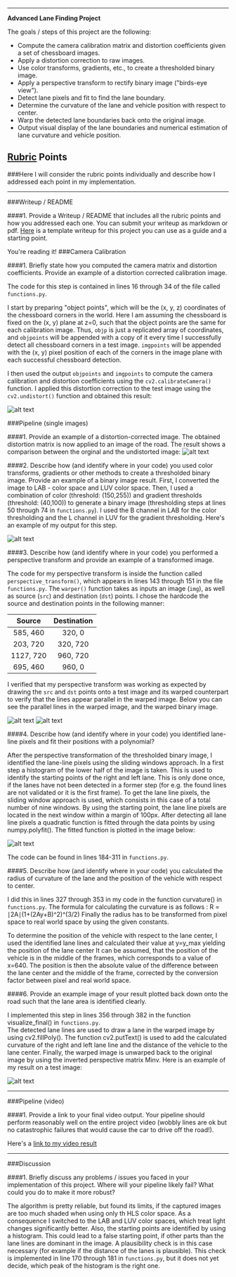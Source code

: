 
---

**Advanced Lane Finding Project**

The goals / steps of this project are the following:

* Compute the camera calibration matrix and distortion coefficients given a set of chessboard images.
* Apply a distortion correction to raw images.
* Use color transforms, gradients, etc., to create a thresholded binary image.
* Apply a perspective transform to rectify binary image ("birds-eye view").
* Detect lane pixels and fit to find the lane boundary.
* Determine the curvature of the lane and vehicle position with respect to center.
* Warp the detected lane boundaries back onto the original image.
* Output visual display of the lane boundaries and numerical estimation of lane curvature and vehicle position.

[//]: # (Image References)

[image1]: ./output_images/undistortion_chessboard.jpeg "Undistorted"
[image2]: ./output_images/undistortion.jpeg "Road Transformed"
[image3]: ./output_images/pipeline2.jpeg "Binary Example"
[image4]: ./output_images/warped.jpeg "Warp Example"
[image5]: ./output_images/lane_detection2.jpeg "Fit Visual"
[image6]: ./output_images/output2.jpeg "Output"
[image7]: ./output_images/warped_binary2.jpeg "Binary Warp Example"
[video1]: ./result.mp4 "Video"

## [Rubric](https://review.udacity.com/#!/rubrics/571/view) Points
###Here I will consider the rubric points individually and describe how I addressed each point in my implementation.  

---
###Writeup / README

####1. Provide a Writeup / README that includes all the rubric points and how you addressed each one.  You can submit your writeup as markdown or pdf.  [Here](https://github.com/udacity/CarND-Advanced-Lane-Lines/blob/master/writeup_template.md) is a template writeup for this project you can use as a guide and a starting point.  

You're reading it!
###Camera Calibration

####1. Briefly state how you computed the camera matrix and distortion coefficients. Provide an example of a distortion corrected calibration image.

The code for this step is contained in lines 16 through 34 of the file called `functions.py`.

I start by preparing "object points", which will be the (x, y, z) coordinates of the chessboard corners in the world. Here I am assuming the chessboard is fixed on the (x, y) plane at z=0, such that the object points are the same for each calibration image.  Thus, `objp` is just a replicated array of coordinates, and `objpoints` will be appended with a copy of it every time I successfully detect all chessboard corners in a test image.  `imgpoints` will be appended with the (x, y) pixel position of each of the corners in the image plane with each successful chessboard detection.  

I then used the output `objpoints` and `imgpoints` to compute the camera calibration and distortion coefficients using the `cv2.calibrateCamera()` function.  I applied this distortion correction to the test image using the `cv2.undistort()` function and obtained this result: 

![alt text][image1]

###Pipeline (single images)

####1. Provide an example of a distortion-corrected image.
The obtained distortion matrix is now applied to an image of the road.
The result shows a comparison between the orginal and the undistorted image: 
![alt text][image2]

####2. Describe how (and identify where in your code) you used color transforms, gradients or other methods to create a thresholded binary image.  Provide an example of a binary image result.
First, I converted the image to LAB - color space and LUV color space. Then, I used a combination of color (threshold: (150,255)) and gradient thresholds (threshold: (40,100)) to generate a binary image (thresholding steps at lines 50 through 74 in `functions.py`). 
I used the B channel in LAB for the color thresholding and the L channel in LUV for the gradient thresholding. 
Here's an example of my output for this step. 

![alt text][image3]

####3. Describe how (and identify where in your code) you performed a perspective transform and provide an example of a transformed image.

The code for my perspective transform is inside the function called `perspective_transform()`, which appears in lines 143 through 151 in the file `functions.py`.  The `warper()` function takes as inputs an image (`img`), as well as source (`src`) and destination (`dst`) points.  I chose the hardcode the source and destination points in the following manner:


| Source        | Destination   | 
|:-------------:|:-------------:| 
| 585, 460      | 320, 0        | 
| 203, 720      | 320, 720      |
| 1127, 720     | 960, 720      |
| 695, 460      | 960, 0        |

I verified that my perspective transform was working as expected by drawing the `src` and `dst` points onto a test image and its warped counterpart to verify that the lines appear parallel in the warped image.
Below you can see the parallel lines in the warped image, and the warped binary image.

![alt text][image4]
![alt text][image7]

####4. Describe how (and identify where in your code) you identified lane-line pixels and fit their positions with a polynomial?

After the perspective transformation of the thresholded binary image, I identified the lane-line pixels using the sliding windows approach.
In a first step a histogram of the lower half of the image is taken. This is used to identify the starting points of the right and left lane. This is only done once, if the lanes have not been detected in a former step (for e.g. the found lines are not validated or it is the first frame).
To get the lane line pixels, the sliding window approach is used, which consists in this case of a total number of nine windows. By using the starting point, the lane line pixels are located in the next window within a margin of 100px. After detecting all lane line pixels a quadratic function is fitted through the data points by using numpy.polyfit().
The fitted function is plotted in the image below:

![alt text][image5]

The code can be found in  lines 184-311 in `functions.py`.

####5. Describe how (and identify where in your code) you calculated the radius of curvature of the lane and the position of the vehicle with respect to center.

I did this in lines 327 through 353 in my code in the function curvature() in `functions.py`.
The formula for calculating the curvature is as follows : R = ​∣2A∣​​(1+(2Ay+B)​^2​​)​^(3/2​​​​)
Finally the radius has to be transformed from pixel space to real world space by using the given constants.

To determine the position of the vehicle with respect to the lane center, I used the identified lane lines and calculated their value at y=y_max yielding the position of the lane center
It can be assumed, that the position of the vehicle is in the middle of the frames, which corresponds to a value of x=640.
The position is then the absolute value of the difference between the lane center and the middle of the frame, corrected by the conversion factor between pixel and real world space.

####6. Provide an example image of your result plotted back down onto the road such that the lane area is identified clearly.

I implemented this step in lines 356 through 382 in the function visualize_final() in `functions.py`.  
The detected lane lines are used to draw a lane in the warped image by using cv2.fillPoly(). The function cv2.putText() is used to add the calculated curvature of the right and left lane line and the distance of the vehicle to the lane center.
Finally, the warped image is unwarped back to the original image by using the inverted perspective matrix Minv.
Here is an example of my result on a test image:

![alt text][image6]

---
###Pipeline (video)

####1. Provide a link to your final video output.  Your pipeline should perform reasonably well on the entire project video (wobbly lines are ok but no catastrophic failures that would cause the car to drive off the road!).

Here's a [link to my video result](./result.mp4)
 
---

###Discussion

####1. Briefly discuss any problems / issues you faced in your implementation of this project.  Where will your pipeline likely fail?  What could you do to make it more robust?

The algorithm is pretty reliable, but found its limits, if the captured images are too much shaded when using only th HLS color space. As a consequence I switched to the LAB and LUV color spaces, which treat light changes significantly better. Also, the starting points are identified by using a histogram. 
This could lead to a false starting point, if other parts than the lane lines are dominant in the image. 
A plausibility check is in this case necessary (for example if the distance of the lanes is plausible). This check is implemented in line 170 through 181 in `functions.py`, but it does not yet decide, which peak of the histogram is the right one.


